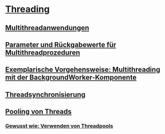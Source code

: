 # [Threading](index.md)
## [Multithreadanwendungen](multithreaded-applications.md)
## [Parameter und Rückgabewerte für Multithreadprozeduren](parameters-and-return-values-for-multithreaded-procedures.md)
## [Exemplarische Vorgehensweise: Multithreading mit der BackgroundWorker-Komponente](walkthrough-multithreading-with-the-backgroundworker-component.md)
## [Threadsynchronisierung](thread-synchronization.md)
## [Pooling von Threads](thread-pooling.md)
### [Gewusst wie: Verwenden von Threadpools](how-to-use-a-thread-pool.md)
